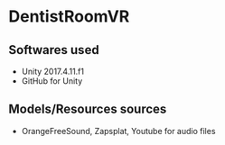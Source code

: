 # DentistRoomVR

## Softwares used

* Unity 2017.4.11.f1
* GitHub for Unity

## Models/Resources sources

* OrangeFreeSound, Zapsplat, Youtube for audio files
